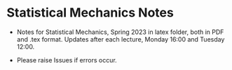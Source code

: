 # Statistical Mechanics Notes

- Notes for Statistical Mechanics, Spring 2023 in latex folder, both in PDF and .tex format. Updates after each lecture, Monday 16:00 and Tuesday 12:00. 

- Please raise Issues if errors occur.
